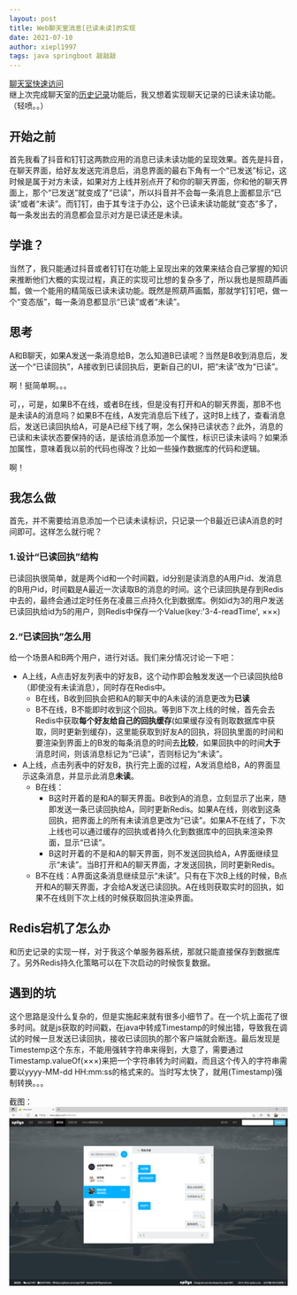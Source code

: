```yaml
---
layout: post
title: Web聊天室消息[已读未读]的实现
date: 2021-07-10
author: xiepl1997
tags: java springboot 敲敲敲
---
```


[聊天室快速访问](http://www.xpllyn.com/chatroom)  
继上次完成聊天室的[历史记录]()功能后，我又想着实现聊天记录的已读未读功能。（轻喷。。）  

## 开始之前
首先我看了抖音和钉钉这两款应用的消息已读未读功能的呈现效果。首先是抖音，在聊天界面，给好友发送完消息后，消息界面的最右下角有一个“已发送”标记，这时候是属于对方未读，如果对方上线并别点开了和你的聊天界面，你和他的聊天界面上，那个“已发送”就变成了“已读”，所以抖音并不会每一条消息上面都显示“已读”或者“未读”。而钉钉，由于其专注于办公，这个已读未读功能就“变态”多了，每一条发出去的消息都会显示对方是已读还是未读。  

## 学谁？
当然了，我只能通过抖音或者钉钉在功能上呈现出来的效果来结合自己掌握的知识来推断他们大概的实现过程，真正的实现可比想的复杂多了，所以我也是照葫芦画瓢，做一个能用的精简版已读未读功能。既然是照葫芦画瓢，那就学钉钉吧，做一个“变态版”，每一条消息都显示“已读”或者“未读”。  

## 思考
A和B聊天，如果A发送一条消息给B，怎么知道B已读呢？当然是B收到消息后，发送一个“已读回执”，A接收到已读回执后，更新自己的UI，把“未读”改为“已读”。  

啊！挺简单啊。。。  

可，，可是，如果B不在线，或者B在线，但是没有打开和A的聊天界面，那B不也是未读A的消息吗？如果B不在线，A发完消息后下线了，这时B上线了，查看消息后，发送已读回执给A，可是A已经下线了啊，怎么保持已读状态？此外，消息的已读和未读状态要保持的话，是该给消息添加一个属性，标识已读未读吗？如果添加属性，意味着我以前的代码也得改？比如一些操作数据库的代码和逻辑。  

啊！

## 我怎么做
首先，并不需要给消息添加一个已读未读标识，只记录一个B最近已读A消息的时间即可。这样怎么就行呢？  

### 1.设计“已读回执”结构
已读回执很简单，就是两个id和一个时间戳，id分别是读消息的A用户id、发消息的B用户id，时间戳是A最近一次读取B的消息的时间。这个已读回执是存到Redis中去的，最终会通过定时任务在凌晨三点持久化到数据库。例如id为3的用户发送已读回执给id为5的用户，则Redis中保存一个Value(key:'3-4-readTime', ×××)  

### 2.“已读回执”怎么用
给一个场景A和B两个用户，进行对话。我们来分情况讨论一下吧：
* A上线，A点击好友列表中的好友B，这个动作即会触发发送一个已读回执给B（即使没有未读消息），同时存在Redis中。
	* B在线，B收到回执会把和A的聊天中的A未读的消息更改为**已读**
	* B不在线，B不能即时收到这个回执。等到B下次上线的时候，首先会去Redis中获取**每个好友给自己的回执缓存**(如果缓存没有则取数据库中获取，同时更新到缓存)，这里能获取到好友A的回执，将回执里面的时间和要渲染到界面上的B发的每条消息的时间去**比较**，如果回执中的时间**大于**消息时间，则该消息标记为“已读”，否则标记为“未读”。
* A上线，点击列表中的好友B，执行完上面的过程，A发消息给B，A的界面显示这条消息，并显示此消息**未读**。
	* B在线：
		* B这时开着的是和A的聊天界面。B收到A的消息，立刻显示了出来，随即发送一条已读回执给A，同时更新Redis。如果A在线，则收到这条回执，把界面上的所有未读消息更改为“已读”。如果A不在线了，下次上线也可以通过缓存的回执或者持久化到数据库中的回执来渲染界面，显示“已读”。
		* B这时开着的不是和A的聊天界面，则不发送回执给A，A界面继续显示“未读”。当B打开和A的聊天界面，才发送回执，同时更新Redis。
	* B不在线：A界面这条消息继续显示“未读”。只有在下次B上线的时候，B点开和A的聊天界面，才会给A发送已读回执。A在线则获取实时的回执，如果不在线则下次上线的时候获取回执渲染界面。

## Redis宕机了怎么办
和历史记录的实现一样，对于我这个单服务器系统，那就只能直接保存到数据库了。另外Redis持久化策略可以在下次启动的时候恢复数据。  

## 遇到的坑
这个思路是没什么复杂的，但是实施起来就有很多小细节了。在一个坑上面花了很多时间。就是js获取的时间戳，在java中转成Timestamp的时候出错，导致我在调试的时候一旦发送已读回执，接收已读回执的那个客户端就会断连。最后发现是Timestemp这个东东，不能用强转字符串来得到，大意了，需要通过Timestamp.valueOf(×××)来把一个字符串转为时间戳，而且这个传入的字符串需要以yyyy-MM-dd HH:mm:ss的格式来的。当时写太快了，就用(Timestamp)强制转换。。。  

截图：  
![image](https://github.com/xiepl1997/xpllyn/blob/master/screenshot/newChatRoom.PNG)